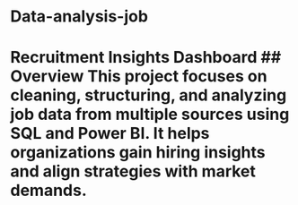 # Data-analysis-job
# Recruitment Insights Dashboard  ## Overview This project focuses on cleaning, structuring, and analyzing job data from multiple sources using SQL and Power BI. It helps organizations gain hiring insights and align strategies with market demands.
